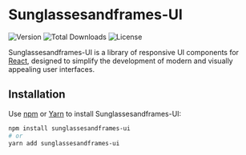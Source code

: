 # Sunglassesandframes-UI

![Version](https://img.shields.io/npm/v/sunglassesandframes-ui)
![Total Downloads](https://img.shields.io/npm/dt/sunglassesandframes-ui)
![License](https://img.shields.io/npm/l/sunglassesandframes-ui)

Sunglassesandframes-UI is a library of responsive UI components for [React](https://reactjs.org/),
designed to simplify the development of modern and visually appealing user interfaces.

## Installation

Use [npm](https://www.npmjs.com/) or [Yarn](https://yarnpkg.com/) to install Sunglassesandframes-UI:

```bash
npm install sunglassesandframes-ui
# or
yarn add sunglassesandframes-ui
```
